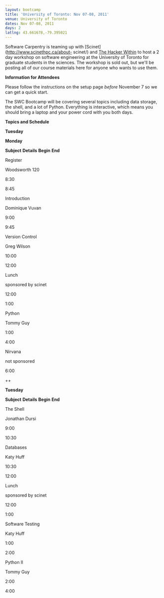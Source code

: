 ```yaml
---
layout: bootcamp
title: 'University of Toronto: Nov 07-08, 2011'
venue: University of Toronto
dates: Nov 07-08, 2011
days: 2
latlng: 43.661678,-79.395021
---
```

Software Carpentry is teaming up with [Scinet](http://www.scinethpc.ca/about-
scinet/) and [The Hacker Within](http://hackerwithin.org/thw/) to host a 2 day
workshop on software engineering at the University of Toronto for graduate
students in the sciences. The workshop is sold out, but we'll be posting all
of our course materials here for anyone who wants to use them.

**Information for Attendees**

Please follow the instructions on the setup page _before_ November 7 so we can
get a quick start.

The SWC Bootcamp will be covering several topics including data storage, the
shell, and a lot of Python. Everything is interactive, which means you should
bring a laptop and your power cord with you both days.

**Topics and Schedule**

**Tuesday**

**Monday**

**Subject**
**Details**
**Begin**
**End**

Register

Woodsworth 120

8:30

8:45

Introduction

Dominique Vuvan

9:00

9:45

Version Control

Greg Wilson

10:00

12:00

Lunch

sponsored by scinet

12:00

1:00

Python

Tommy Guy

1:00

4:00

Nirvana

not sponsored

6:00

++

**Tuesday**

**Subject**
**Details**
**Begin**
**End**

The Shell

Jonathan Dursi

9:00

10:30

Databases

Katy Huff

10:30

12:00

Lunch

sponsored by scinet

12:00

1:00

Software Testing

Katy Huff

1:00

2:00

Python II

Tommy Guy

2:00

4:00
